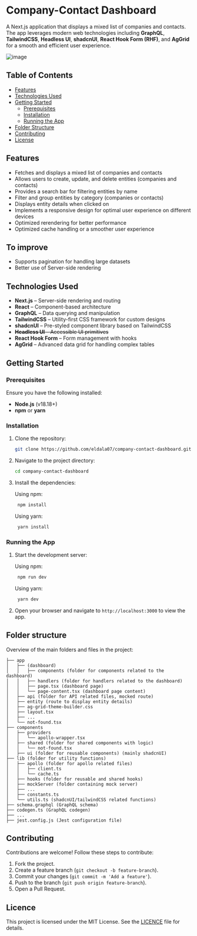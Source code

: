 # **Company-Contact Dashboard**

A Next.js application that displays a mixed list of companies and contacts. The app leverages modern web technologies including **GraphQL**, **TailwindCSS**, **Headless UI**, **shadcnUI**, **React Hook Form (RHF)**, and **AgGrid** for a smooth and efficient user experience.

![image](https://github.com/user-attachments/assets/647d4ed0-89d0-4611-90d2-24e742aff498)

## **Table of Contents**

- [Features](#features)
- [Technologies Used](#technologies-used)
- [Getting Started](#getting-started)
  - [Prerequisites](#prerequisites)
  - [Installation](#installation)
  - [Running the App](#running-the-app)
- [Folder Structure](#folder-structure)
- [Contributing](#contributing)
- [License](#license)

## **Features**

- Fetches and displays a mixed list of companies and contacts
- Allows users to create, update, and delete entities (companies and contacts)
- Provides a search bar for filtering entities by name
- Filter and group entities by category (companies or contacts)
- Displays entity details when clicked on
- Implements a responsive design for optimal user experience on different devices
- Optimized rerendering for better performance
- Optimized cache handling or a smoother user experience

## **To improve**
- Supports pagination for handling large datasets
- Better use of Server-side rendering


## **Technologies Used**

- **Next.js** – Server-side rendering and routing
- **React** – Component-based architecture
- **GraphQL** – Data querying and manipulation
- **TailwindCSS** – Utility-first CSS framework for custom designs
- **shadcnUI** – Pre-styled component library based on TailwindCSS
- ~~**Headless UI** – Accessible UI primitives~~
- **React Hook Form** – Form management with hooks
- **AgGrid** – Advanced data grid for handling complex tables

## **Getting Started**

### **Prerequisites**

Ensure you have the following installed:

- **Node.js** (v18.18+)
- **npm** or **yarn**

### **Installation**

1. Clone the repository:

   ```bash
   git clone https://github.com/eldala07/company-contact-dashboard.git
   ```

2. Navigate to the project directory:

   ```bash
   cd company-contact-dashboard
   ```

3. Install the dependencies:

   Using npm:
   ```bash
    npm install
   ```

   Using yarn:
   ```bash
    yarn install
   ```

### **Running the App**

1. Start the development server:

   Using npm:
   ```bash
    npm run dev
   ```

   Using yarn:
   ```bash
    yarn dev
   ```

2. Open your browser and navigate to `http://localhost:3000` to view the app.

## **Folder structure**
Overview of the main folders and files in the project:

```
├── app
│   ├── (dashboard)
│   │   ├── components (folder for components related to the dashboard)
│   │   ├── handlers (folder for handlers related to the dashboard)
│   │   ├── page.tsx (dashboard page)
│   │   └── page-content.tsx (dashboard page content)
│   ├── api (folder for API related files, mocked route)
│   ├── entity (route to display entity details)
│   ├── ag-grid-theme-builder.css
│   ├── layout.tsx
│   ├── ...
│   └── not-found.tsx
├── components
│   ├── providers
│   │   └── apollo-wrapper.tsx
│   ├── shared (folder for shared components with logic)
│   │   └── not-found.tsx
│   ├── ui (folder for reusable components) (mainly shadcnUI)
├── lib (folder for utility functions)
│   ├── apollo (folder for apollo related files)
│   │   ├── client.ts
│   │   └── cache.ts
│   ├── hooks (folder for reusable and shared hooks)
│   ├── mockServer (folder containing mock server)
│   ├── ...
│   ├── constants.ts 
│   └── utils.ts (shadcnUI/tailwindCSS related functions)
├── schema.graphql (GraphQL schema)
├── codegen.ts (GraphQL codegen)
├── ...
├── jest.config.js (Jest configuration file)
```


## **Contributing**
Contributions are welcome! Follow these steps to contribute:

1. Fork the project.
2. Create a feature branch (`git checkout -b feature-branch`).
3. Commit your changes (`git commit -m 'Add a feature'`).
4. Push to the branch (`git push origin feature-branch`).
5. Open a Pull Request.

## **Licence**
This project is licensed under the MIT License. See the [LICENCE](https://github.com/eldala07/company-contact-dashboard/new/main?filename=README.md#license) file for details.
